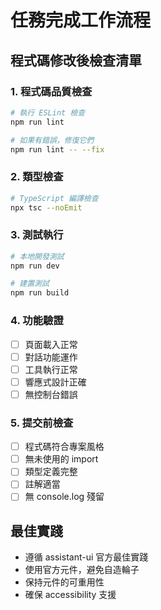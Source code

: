 # 任務完成工作流程

## 程式碼修改後檢查清單

### 1. 程式碼品質檢查
```bash
# 執行 ESLint 檢查
npm run lint

# 如果有錯誤，修復它們
npm run lint -- --fix
```

### 2. 類型檢查
```bash
# TypeScript 編譯檢查
npx tsc --noEmit
```

### 3. 測試執行
```bash
# 本地開發測試
npm run dev

# 建置測試
npm run build
```

### 4. 功能驗證
- [ ] 頁面載入正常
- [ ] 對話功能運作
- [ ] 工具執行正常
- [ ] 響應式設計正確
- [ ] 無控制台錯誤

### 5. 提交前檢查
- [ ] 程式碼符合專案風格
- [ ] 無未使用的 import
- [ ] 類型定義完整
- [ ] 註解適當
- [ ] 無 console.log 殘留

## 最佳實踐
- 遵循 assistant-ui 官方最佳實踐
- 使用官方元件，避免自造輪子
- 保持元件的可重用性
- 確保 accessibility 支援